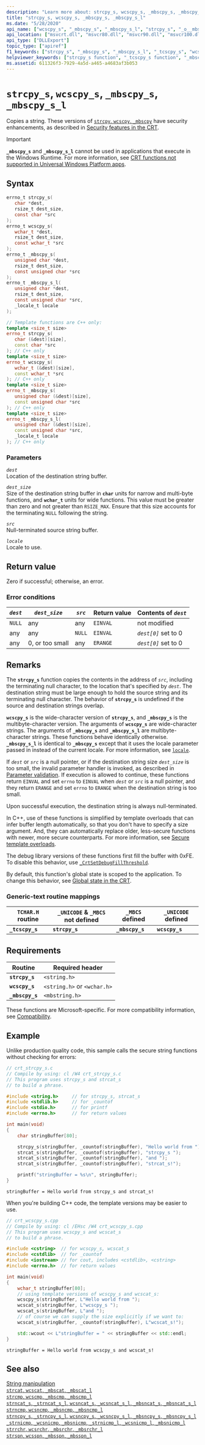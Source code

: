 ```yaml
---
description: "Learn more about: strcpy_s, wcscpy_s, _mbscpy_s, _mbscpy_s_l"
title: "strcpy_s, wcscpy_s, _mbscpy_s, _mbscpy_s_l"
ms.date: "5/28/2020"
api_name: ["wcscpy_s", "_mbscpy_s", "_mbscpy_s_l", "strcpy_s", "_o__mbscpy_s", "_o__mbscpy_s_l", "_o_strcpy_s", "_o_wcscpy_s"]
api_location: ["msvcrt.dll", "msvcr80.dll", "msvcr90.dll", "msvcr100.dll", "msvcr100_clr0400.dll", "msvcr110.dll", "msvcr110_clr0400.dll", "msvcr120.dll", "msvcr120_clr0400.dll", "ucrtbase.dll", "api-ms-win-crt-multibyte-l1-1-0.dll", "api-ms-win-crt-string-l1-1-0.dll", "ntoskrnl.exe", "api-ms-win-crt-private-l1-1-0.dll"]
api_type: ["DLLExport"]
topic_type: ["apiref"]
f1_keywords: ["strcpy_s", "_mbscpy_s", "_mbscpy_s_l", "_tcscpy_s", "wcscpy_s"]
helpviewer_keywords: ["strcpy_s function", "_tcscpy_s function", "_mbscpy_s function", "_mbscpy_s_l function", "copying strings", "strings [C++], copying", "tcscpy_s function", "wcscpy_s function"]
ms.assetid: 611326f3-7929-4a5d-a465-a4683af3b053
---
```

# `strcpy_s`, `wcscpy_s`, `_mbscpy_s`, `_mbscpy_s_l`

Copies a string. These versions of [`strcpy`, `wcscpy`, `_mbscpy`](strcpy-wcscpy-mbscpy.md) have security enhancements, as described in [Security features in the CRT](../security-features-in-the-crt.md).

> [!IMPORTANT]
> **`_mbscpy_s`** and **`_mbscpy_s_l`** cannot be used in applications that execute in the Windows Runtime. For more information, see [CRT functions not supported in Universal Windows Platform apps](../../cppcx/crt-functions-not-supported-in-universal-windows-platform-apps.md).

## Syntax

```C
errno_t strcpy_s(
   char *dest,
   rsize_t dest_size,
   const char *src
);
errno_t wcscpy_s(
   wchar_t *dest,
   rsize_t dest_size,
   const wchar_t *src
);
errno_t _mbscpy_s(
   unsigned char *dest,
   rsize_t dest_size,
   const unsigned char *src
);
errno_t _mbscpy_s_l(
   unsigned char *dest,
   rsize_t dest_size,
   const unsigned char *src,
   _locale_t locale
);
```

```cpp
// Template functions are C++ only:
template <size_t size>
errno_t strcpy_s(
   char (&dest)[size],
   const char *src
); // C++ only
template <size_t size>
errno_t wcscpy_s(
   wchar_t (&dest)[size],
   const wchar_t *src
); // C++ only
template <size_t size>
errno_t _mbscpy_s(
   unsigned char (&dest)[size],
   const unsigned char *src
); // C++ only
template <size_t size>
errno_t _mbscpy_s_l(
   unsigned char (&dest)[size],
   const unsigned char *src,
   _locale_t locale
); // C++ only
```

### Parameters

*`dest`*\
Location of the destination string buffer.

*`dest_size`*\
Size of the destination string buffer in **`char`** units for narrow and multi-byte functions, and **`wchar_t`** units for wide functions. This value must be greater than zero and not greater than `RSIZE_MAX`. Ensure that this size accounts for the terminating `NULL` following the string.

*`src`*\
Null-terminated source string buffer.

*`locale`*\
Locale to use.

## Return value

Zero if successful; otherwise, an error.

### Error conditions

|*`dest`*|*`dest_size`*|*`src`*|Return value|Contents of *`dest`*|
|----------------------|------------------------|-----------------|------------------|----------------------------------|
|`NULL`|any|any|`EINVAL`|not modified|
|any|any|`NULL`|`EINVAL`|*`dest[0]`* set to 0|
|any|0, or too small|any|`ERANGE`|*`dest[0]`* set to 0|

## Remarks

The **`strcpy_s`** function copies the contents in the address of *`src`*, including the terminating null character, to the location that's specified by *`dest`*. The destination string must be large enough to hold the source string and its terminating null character. The behavior of **`strcpy_s`** is undefined if the source and destination strings overlap.

**`wcscpy_s`** is the wide-character version of **`strcpy_s`**, and **`_mbscpy_s`** is the multibyte-character version. The arguments of **`wcscpy_s`** are wide-character strings. The arguments of **`_mbscpy_s`** and **`_mbscpy_s_l`** are multibyte-character strings. These functions behave identically otherwise. **`_mbscpy_s_l`** is identical to **`_mbscpy_s`** except that it uses the locale parameter passed in instead of the current locale. For more information, see [`locale`](../locale.md).

If *`dest`* or *`src`* is a null pointer, or if the destination string size *`dest_size`* is too small, the invalid parameter handler is invoked, as described in [Parameter validation](../parameter-validation.md). If execution is allowed to continue, these functions return `EINVAL` and set `errno` to `EINVAL` when *`dest`* or *`src`* is a null pointer, and they return `ERANGE` and set `errno` to `ERANGE` when the destination string is too small.

Upon successful execution, the destination string is always null-terminated.

In C++, use of these functions is simplified by template overloads that can infer buffer length automatically, so that you don't have to specify a size argument. And, they can automatically replace older, less-secure functions with newer, more secure counterparts. For more information, see [Secure template overloads](../secure-template-overloads.md).

The debug library versions of these functions first fill the buffer with 0xFE. To disable this behavior, use [`_CrtSetDebugFillThreshold`](crtsetdebugfillthreshold.md).

By default, this function's global state is scoped to the application. To change this behavior, see [Global state in the CRT](../global-state.md).

### Generic-text routine mappings

|`TCHAR.H` routine|`_UNICODE` & `_MBCS` not defined|`_MBCS` defined|`_UNICODE` defined|
|---------------------|------------------------------------|--------------------|-----------------------|
|**`_tcscpy_s`**|**`strcpy_s`**|**`_mbscpy_s`**|**`wcscpy_s`**|

## Requirements

|Routine|Required header|
|-------------|---------------------|
|**`strcpy_s`**|`<string.h>`|
|**`wcscpy_s`**|`<string.h>` or `<wchar.h>`|
|**`_mbscpy_s`**|`<mbstring.h>`|

These functions are Microsoft-specific. For more compatibility information, see [Compatibility](../compatibility.md).

## Example

Unlike production quality code, this sample calls the secure string functions without checking for errors:

```C
// crt_strcpy_s.c
// Compile by using: cl /W4 crt_strcpy_s.c
// This program uses strcpy_s and strcat_s
// to build a phrase.

#include <string.h>     // for strcpy_s, strcat_s
#include <stdlib.h>     // for _countof
#include <stdio.h>      // for printf
#include <errno.h>      // for return values

int main(void)
{
    char stringBuffer[80];

    strcpy_s(stringBuffer, _countof(stringBuffer), "Hello world from ");
    strcat_s(stringBuffer, _countof(stringBuffer), "strcpy_s ");
    strcat_s(stringBuffer, _countof(stringBuffer), "and ");
    strcat_s(stringBuffer, _countof(stringBuffer), "strcat_s!");

    printf("stringBuffer = %s\n", stringBuffer);
}
```

```Output
stringBuffer = Hello world from strcpy_s and strcat_s!
```

When you're building C++ code, the template versions may be easier to use.

```cpp
// crt_wcscpy_s.cpp
// Compile by using: cl /EHsc /W4 crt_wcscpy_s.cpp
// This program uses wcscpy_s and wcscat_s
// to build a phrase.

#include <cstring>  // for wcscpy_s, wcscat_s
#include <cstdlib>  // for _countof
#include <iostream> // for cout, includes <cstdlib>, <cstring>
#include <errno.h>  // for return values

int main(void)
{
    wchar_t stringBuffer[80];
    // using template versions of wcscpy_s and wcscat_s:
    wcscpy_s(stringBuffer, L"Hello world from ");
    wcscat_s(stringBuffer, L"wcscpy_s ");
    wcscat_s(stringBuffer, L"and ");
    // of course we can supply the size explicitly if we want to:
    wcscat_s(stringBuffer, _countof(stringBuffer), L"wcscat_s!");

    std::wcout << L"stringBuffer = " << stringBuffer << std::endl;
}
```

```Output
stringBuffer = Hello world from wcscpy_s and wcscat_s!
```

## See also

[String manipulation](../string-manipulation-crt.md)\
[`strcat`, `wcscat`, `_mbscat`, `_mbscat_l`](strcat-wcscat-mbscat.md)\
[`strcmp`, `wcscmp`, `_mbscmp`, `_mbscmp_l`](strcmp-wcscmp-mbscmp.md)\
[`strncat_s`, `_strncat_s_l`, `wcsncat_s`, `_wcsncat_s_l`, `_mbsncat_s`, `_mbsncat_s_l`](strncat-s-strncat-s-l-wcsncat-s-wcsncat-s-l-mbsncat-s-mbsncat-s-l.md)\
[`strncmp`, `wcsncmp`, `_mbsncmp`, `_mbsncmp_l`](strncmp-wcsncmp-mbsncmp-mbsncmp-l.md)\
[`strncpy_s`, `_strncpy_s_l`, `wcsncpy_s`, `_wcsncpy_s_l`, `_mbsncpy_s`, `_mbsncpy_s_l`](strncpy-s-strncpy-s-l-wcsncpy-s-wcsncpy-s-l-mbsncpy-s-mbsncpy-s-l.md)\
[`_strnicmp`, `_wcsnicmp`, `_mbsnicmp`, `_strnicmp_l`, `_wcsnicmp_l`, `_mbsnicmp_l`](strnicmp-wcsnicmp-mbsnicmp-strnicmp-l-wcsnicmp-l-mbsnicmp-l.md)\
[`strrchr`, `wcsrchr`, `_mbsrchr`, `_mbsrchr_l`](strrchr-wcsrchr-mbsrchr-mbsrchr-l.md)\
[`strspn`, `wcsspn`, `_mbsspn`, `_mbsspn_l`](strspn-wcsspn-mbsspn-mbsspn-l.md)

